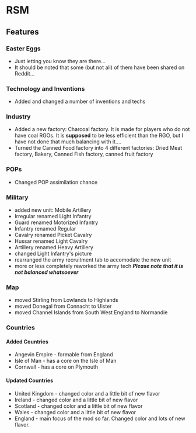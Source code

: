 # RSM

## Features

### Easter Eggs
 - Just letting you know they are there...
 - It should be noted that some (but not all) of them have been shared on Reddit...
 
### Technology and Inventions
 - Added and changed a number of inventions and techs
 
### Industry
 - Added a new factory: Charcoal factory. It is made for players who do not have coal RGOs. It is **supposed** to be less efficient than the RGO, but I have not done that much balancing with it....
 - Turned the Canned Food factory into 4 different factories: Dried Meat factory, Bakery, Canned Fish factory, canned fruit factory
 
### POPs
 - Changed POP assimilation chance

### Military
 - added new unit: Mobile Artillery
 - Irregular renamed Light Infantry
 - Guard renamed Motorized Infantry
 - Infantry renamed Regular
 - Cavalry renamed Picket Cavalry
 - Hussar renamed Light Cavalry
 - Artillery renamed Heavy Artillery
 - changed Light Infantry's picture
 - rearranged the army recruitment tab to accomodate the new unit
 - more or less completely reworked the army tech ***Please note that it is not balanced whatsoever***
 
### Map
 - moved Stirling from Lowlands to Highlands
 - moved Donegal from Connacht to Ulster
 - moved Channel Islands from South West England to Normandie
 
### Countries

#### Added Countries
 - Angevin Empire - formable from England
 - Isle of Man - has a core on the Isle of Man
 - Cornwall - has a core on Plymouth

#### Updated Countries
 - United Kingdom - changed color and a little bit of new flavor
 - Ireland - changed color and a little bit of new flavor
 - Scotland - changed color and a little bit of new flavor
 - Wales - changed color and a little bit of new flavor
 - England - main focus of the mod so far. Changed color and lots of new flavor.